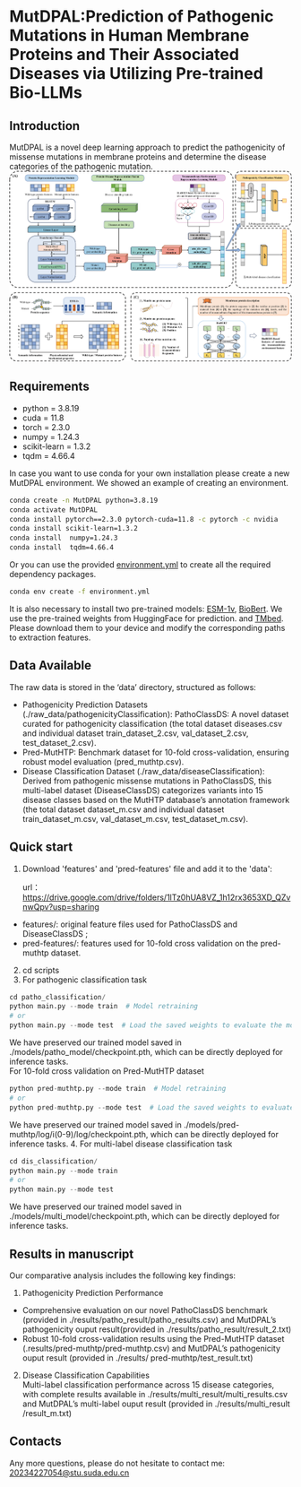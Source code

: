 # MutDPAL:Prediction of Pathogenic Mutations in Human Membrane Proteins and Their Associated Diseases via Utilizing Pre-trained Bio-LLMs
## Introduction  
MutDPAL is a novel deep learning approach to predict the pathogenicity of missense mutations in membrane proteins and determine the disease categories of the pathogenic mutation.
![MutDPAL](./architecture.png)
## Requirements

* python = 3.8.19   
* cuda = 11.8    
* torch = 2.3.0  
* numpy = 1.24.3  
* scikit-learn = 1.3.2  
* tqdm = 4.66.4  

In case you want to use conda for your own installation please create a new MutDPAL environment.
We showed an example of creating an environment.
```sh
conda create -n MutDPAL python=3.8.19
conda activate MutDPAL
conda install pytorch==2.3.0 pytorch-cuda=11.8 -c pytorch -c nvidia
conda install scikit-learn=1.3.2 
conda install  numpy=1.24.3
conda install  tqdm=4.66.4  
```
Or you can use the provided [environment.yml](./environment.yml) to create all the required dependency packages.
```sh
conda env create -f environment.yml
```

It is also necessary to install two pre-trained models: [ESM-1v](https://huggingface.co/facebook/esm1v_t33_650M_UR90S_1), [BioBert](https://huggingface.co/dmis-lab/biobert-base-cased-v1.1/). We use the pre-trained weights from HuggingFace for prediction. and [TMbed](https://github.com/BernhoferM/TMbed). Please download them to your device and modify the corresponding paths to extraction features.  
## Data Available  
The raw data is stored in the ‘data’ directory, structured as follows:  
* Pathogenicity Prediction Datasets (./raw_data/pathogenicityClassification): PathoClassDS: A novel dataset curated for pathogenicity classification (the total dataset diseases.csv and individual dataset train_dataset_2.csv, val_dataset_2.csv, test_dataset_2.csv).  
* Pred-MutHTP: Benchmark dataset for 10-fold cross-validation, ensuring robust model evaluation (pred_muthtp.csv).
* Disease Classification Dataset (./raw_data/diseaseClassification):  
Derived from pathogenic missense mutations in PathoClassDS, this multi-label dataset (DiseaseClassDS) categorizes variants into 15 disease classes based on the MutHTP database’s annotation framework (the  total dataset dataset_m.csv and individual dataset train_dataset_m.csv, val_dataset_m.csv, test_dataset_m.csv).

## Quick start
1. Download 'features' and 'pred-features'  file and add it to the 'data':

   url： https://drive.google.com/drive/folders/1lTz0hUA8VZ_1h12rx3653XD_QZvnwQpv?usp=sharing
* features/: original feature files used for PathoClassDS and DiseaseClassDS ;  
* pred-features/: features used for 10-fold cross validation on the pred-muthtp dataset.


   
2. cd scripts
3. For pathogenic classification task  
```python
cd patho_classification/  
python main.py --mode train  # Model retraining
# or
python main.py --mode test  # Load the saved weights to evaluate the model on test data
```
We have preserved our trained model saved in ./models/patho_model/checkpoint.pth, which can be directly deployed for inference tasks.  
  For 10-fold cross validation on Pred-MutHTP dataset 
```python
python pred-muthtp.py --mode train  # Model retraining  
# or
python pred-muthtp.py --mode test  # Load the saved weights to evaluate the model on holdout-test data
```
We have preserved our trained model saved in ./models/pred-muthtp/log/i(0-9)/log/checkpoint.pth, which can be directly deployed for inference tasks.
4. For multi-label disease classification task  
 ```python
cd dis_classification/  
python main.py --mode train
# or
python main.py --mode test
```
We have preserved our trained model saved in ./models/multi_model/checkpoint.pth, which can be directly deployed for inference tasks.
## Results in manuscript
Our comparative analysis includes the following key findings:
1. Pathogenicity Prediction Performance  
* Comprehensive evaluation on our novel PathoClassDS benchmark (provided in ./results/patho_result/patho_results.csv) and MutDPAL’s pathogenicity ouput result(provided in ./results/patho_result/result_2.txt)
* Robust 10-fold cross-validation results using the Pred-MutHTP dataset (.results/pred-muthtp/pred-muthtp.csv) and MutDPAL’s pathogenicity ouput result (provided in ./results/ pred-muthtp/test_result.txt)

2. Disease Classification Capabilities  
Multi-label classification performance across 15 disease categories, with complete results available in ./results/multi_result/multi_results.csv and MutDPAL’s multi-label ouput result (provided in ./results/multi_result /result_m.txt)

## Contacts  
Any more questions, please do not hesitate to contact me: 20234227054@stu.suda.edu.cn

